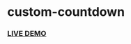 # custom-countdown

<h3><a href="https://jonnathanriquelmo.github.io/picture-in-picture/"><strong>LIVE DEMO</strong></a></h3>
